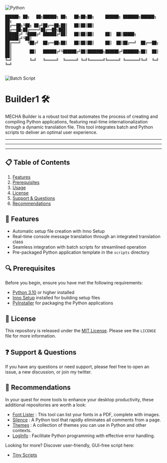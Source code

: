 ![Python](https://img.shields.io/badge/Python-3.10+-blue)

```
██████╗ ██╗   ██╗██████╗ ██╗   ██╗██╗██╗     ██████╗ ███████╗██████╗  ██╗
██╔══██╗╚██╗ ██╔╝██╔══██╗██║   ██║██║██║     ██╔══██╗██╔════╝██╔══██╗███║
██████╔╝ ╚████╔╝ ██████╔╝██║   ██║██║██║     ██║  ██║█████╗  ██████╔╝╚██║
██╔═══╝   ╚██╔╝  ██╔══██╗██║   ██║██║██║     ██║  ██║██╔══╝  ██╔══██╗ ██║
██║        ██║   ██████╔╝╚██████╔╝██║███████╗██████╔╝███████╗██║  ██║ ██║
╚═╝        ╚═╝   ╚═════╝  ╚═════╝ ╚═╝╚══════╝╚═════╝ ╚══════╝╚═╝  ╚═╝ ╚═╝
                                                                         
```

![Batch Script](https://img.shields.io/badge/Batch-Script-blue)


# Builder1 🛠️

MECHA Builder is a robust tool that automates the process of creating and compiling Python applications, featuring real-time internationalization through a dynamic translation file. This tool integrates batch and Python scripts to deliver an optimal user experience.

---
---
---

## 📋 Table of Contents

1. [Features](#-features)
2. [Prerequisites](#-prerequisites)
3. [Usage](#-usage)
4. [License](#-license)
5. [Support & Questions](#-support--questions)
6. [Recommendations](#-recommendations)

## 🌟 Features

- Automatic setup file creation with Inno Setup
- Real-time console message translation through an integrated translation class
- Seamless integration with batch scripts for streamlined operation
- Pre-packaged Python application template in the `scripts` directory

## 🔍 Prerequisites

Before you begin, ensure you have met the following requirements:

- [Python 3.10](https://www.python.org/downloads/) or higher installed
- [Inno Setup](http://www.jrsoftware.org/isdl.php) installed for building setup files
- [PyInstaller](https://pyinstaller.readthedocs.io/) for packaging the Python applications


## 📜 License

This repository is released under the [MIT License](LICENSE). Please see the `LICENSE` file for more information.


## ❓ Support & Questions

If you have any questions or need support, please feel free to open an issue, a new discussion, or join my twitter.


## 💎 Recommendations  

In your quest for more tools to enhance your desktop productivity, these additional repositories are worth a look:


- [Font Lister](https://github.com/SECRET-GUEST/font_lister) : This tool can list your fonts in a PDF, complete with images.
- [Silence](https://github.com/SECRET-GUEST/silence) : A Python tool that rapidly eliminates all comments from a page.
- [Themes](https://github.com/SECRET-GUEST/themes) : A collection of themes you can use in Python and other contexts.
- [LogInfo](https://github.com/SECRET-GUEST/logInfo) : Facilitate Python programming with effective error handling.

Looking for more? Discover user-friendly, GUI-free script here: 
- [Tiny Scripts](https://github.com/SECRET-GUEST/tiny-scripts)





